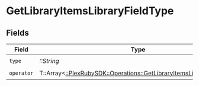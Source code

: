 # GetLibraryItemsLibraryFieldType


## Fields

| Field                                                                                                                            | Type                                                                                                                             | Required                                                                                                                         | Description                                                                                                                      | Example                                                                                                                          |
| -------------------------------------------------------------------------------------------------------------------------------- | -------------------------------------------------------------------------------------------------------------------------------- | -------------------------------------------------------------------------------------------------------------------------------- | -------------------------------------------------------------------------------------------------------------------------------- | -------------------------------------------------------------------------------------------------------------------------------- |
| `type`                                                                                                                           | *::String*                                                                                                                       | :heavy_check_mark:                                                                                                               | N/A                                                                                                                              | tag                                                                                                                              |
| `operator`                                                                                                                       | T::Array<[::PlexRubySDK::Operations::GetLibraryItemsLibraryOperator](../../models/operations/getlibraryitemslibraryoperator.md)> | :heavy_check_mark:                                                                                                               | N/A                                                                                                                              |                                                                                                                                  |